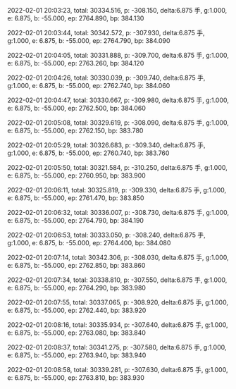 2022-02-01 20:03:23, total: 30334.516, p: -308.150, delta:6.875 手, g:1.000, e: 6.875, b: -55.000, ep: 2764.890, bp: 384.130

2022-02-01 20:03:44, total: 30342.572, p: -307.930, delta:6.875 手, g:1.000, e: 6.875, b: -55.000, ep: 2764.790, bp: 384.090

2022-02-01 20:04:05, total: 30331.888, p: -309.700, delta:6.875 手, g:1.000, e: 6.875, b: -55.000, ep: 2763.260, bp: 384.120

2022-02-01 20:04:26, total: 30330.039, p: -309.740, delta:6.875 手, g:1.000, e: 6.875, b: -55.000, ep: 2762.740, bp: 384.060

2022-02-01 20:04:47, total: 30330.667, p: -309.980, delta:6.875 手, g:1.000, e: 6.875, b: -55.000, ep: 2762.500, bp: 384.060

2022-02-01 20:05:08, total: 30329.619, p: -308.090, delta:6.875 手, g:1.000, e: 6.875, b: -55.000, ep: 2762.150, bp: 383.780

2022-02-01 20:05:29, total: 30326.683, p: -309.340, delta:6.875 手, g:1.000, e: 6.875, b: -55.000, ep: 2760.740, bp: 383.760

2022-02-01 20:05:50, total: 30321.584, p: -310.250, delta:6.875 手, g:1.000, e: 6.875, b: -55.000, ep: 2760.950, bp: 383.900

2022-02-01 20:06:11, total: 30325.819, p: -309.330, delta:6.875 手, g:1.000, e: 6.875, b: -55.000, ep: 2761.470, bp: 383.850

2022-02-01 20:06:32, total: 30336.007, p: -308.730, delta:6.875 手, g:1.000, e: 6.875, b: -55.000, ep: 2764.790, bp: 384.190

2022-02-01 20:06:53, total: 30333.050, p: -308.240, delta:6.875 手, g:1.000, e: 6.875, b: -55.000, ep: 2764.400, bp: 384.080

2022-02-01 20:07:14, total: 30342.306, p: -308.030, delta:6.875 手, g:1.000, e: 6.875, b: -55.000, ep: 2762.850, bp: 383.860

2022-02-01 20:07:34, total: 30338.810, p: -307.550, delta:6.875 手, g:1.000, e: 6.875, b: -55.000, ep: 2764.290, bp: 383.980

2022-02-01 20:07:55, total: 30337.065, p: -308.920, delta:6.875 手, g:1.000, e: 6.875, b: -55.000, ep: 2762.440, bp: 383.920

2022-02-01 20:08:16, total: 30335.934, p: -307.640, delta:6.875 手, g:1.000, e: 6.875, b: -55.000, ep: 2763.080, bp: 383.840

2022-02-01 20:08:37, total: 30341.275, p: -307.580, delta:6.875 手, g:1.000, e: 6.875, b: -55.000, ep: 2763.940, bp: 383.940

2022-02-01 20:08:58, total: 30339.281, p: -307.630, delta:6.875 手, g:1.000, e: 6.875, b: -55.000, ep: 2763.810, bp: 383.930